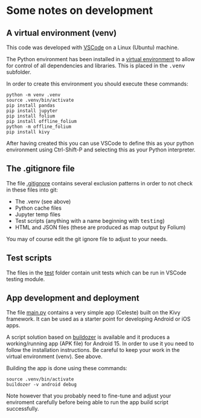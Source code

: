 <!---
    © August Linnman, 2025, email: august@linnman.net
    MIT License (see LICENSE file)
-->

# Some notes on development

## A virtual environment (venv)

This code was developed with
[VSCode](https://en.wikipedia.org/wiki/Visual_Studio_Code) on a Linux (Ubuntu)
machine.

The Python environment has been installed in a
[virtual environment](https://docs.python.org/3.11/library/venv.html)
to allow for control of all dependencies and libraries.
This is placed in the <tt>.venv</tt> subfolder.

In order to create this environment you should execute these commands:

    python -m venv .venv
    source .venv/bin/activate
    pip install pandas
    pip install jupyter
    pip install folium
    pip install offline_folium
    python -m offline_folium
    pip install kivy

After having created this you can use VSCode to define
this as your python environment using Ctrl-Shift-P
and selecting this as your Python interpreter.

## The .gitignore file

The file [.gitignore](.gitignore) contains several exclusion
patterns in order to not check in these files into git:

* The .venv (see above)
* Python cache files
* Jupyter temp files
* Test scripts (anything with a name beginning with <tt>testing</tt>)
* HTML and JSON files (these are produced as map output by Folium)

You may of course edit the git ignore file to adjust to your needs.

## Test scripts

The files in the [test](test) folder contain unit tests which can
be run in VSCode testing module.

## App development and deployment

The file [main.py](main.py) contains a very simple
app (Celeste) built on the Kivy framework. It can be used as a starter point
for developing Android or iOS apps.

A script solution based on [buildozer](https://github.com/kivy/buildozer)
is available and it produces a working/running app (APK file) for Android 15.
In order to use it you need to follow the installation instructions.
Be careful to keep your work in the virtual environment (venv). See above.

Building the app is done using these commands:

    source .venv/bin/activate
    buildozer -v android debug

Note however that you probably need to fine-tune and adjust your enviroment
carefully before being able to run the app build script successfully.
